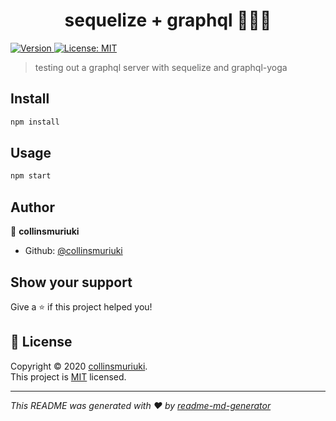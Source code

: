 <h1 align="center">sequelize + graphql 🧘🏽‍♂️</h1>
<p>
  <a href="https://www.npmjs.com/package/sequelize + graphql" target="_blank">
    <img alt="Version" src="https://img.shields.io/npm/v/sequelize + graphql.svg">
  </a>
  <a href="LICENSE" target="_blank">
    <img alt="License: MIT" src="https://img.shields.io/badge/License-MIT-yellow.svg" />
  </a>
</p>

> testing out a graphql server with sequelize and graphql-yoga

## Install

```sh
npm install
```

## Usage

```sh
npm start
```

## Author

👤 **collinsmuriuki**

* Github: [@collinsmuriuki](https://github.com/collinsmuriuki)

## Show your support

Give a ⭐️ if this project helped you!

## 📝 License

Copyright © 2020 [collinsmuriuki](https://github.com/collinsmuriuki).<br />
This project is [MIT](LICENSE) licensed.

***
_This README was generated with ❤️ by [readme-md-generator](https://github.com/kefranabg/readme-md-generator)_